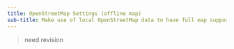 ```yaml
---
title: OpenStreetMap Settings (offline map)
sub-title: Make use of local OpenStreetMap data to have full map support with 100% details while offline
---
```


> need revision 
